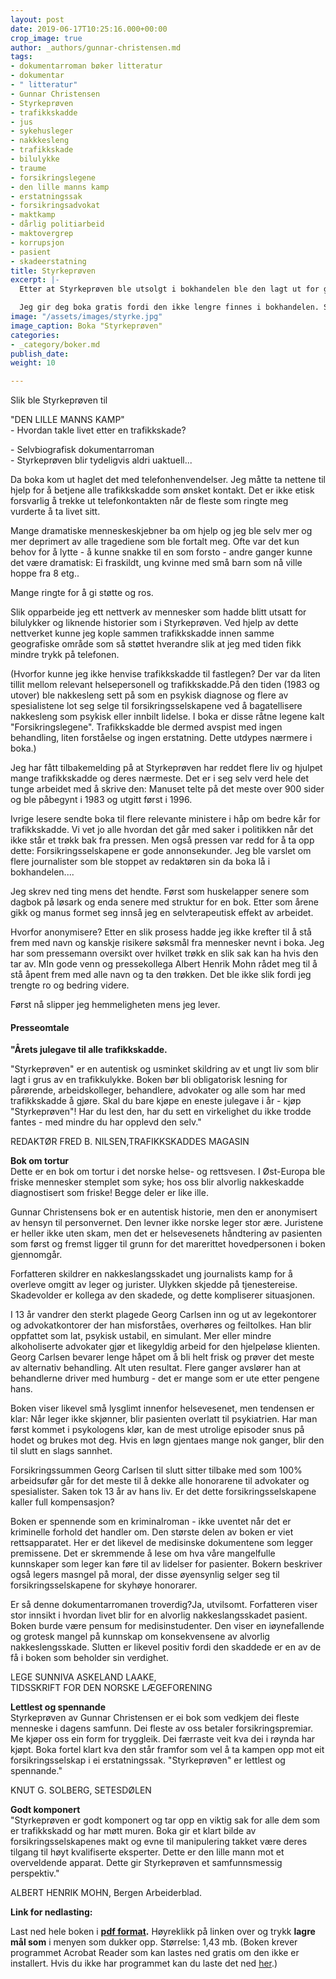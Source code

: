 ```yaml
---
layout: post
date: 2019-06-17T10:25:16.000+00:00
crop_image: true
author: _authors/gunnar-christensen.md
tags:
- dokumentarroman bøker litteratur
- dokumentar
- " litteratur"
- Gunnar Christensen
- Styrkeprøven
- trafikkskadde
- jus
- sykehusleger
- nakkkesleng
- trafikkskade
- bilulykke
- traume
- forsikringslegene
- den lille manns kamp
- erstatningssak
- forsikringsadvokat
- maktkamp
- dårlig politiarbeid
- maktovergrep
- korrupsjon
- pasient
- skadeerstatning
title: Styrkeprøven
excerpt: |-
  Etter at Styrkeprøven ble utsolgt i bokhandelen ble den lagt ut for gratis nedlasting på helping.no. Mange eksemplarer er lastet ned.

  Jeg gir deg boka gratis fordi den ikke lengre finnes i bokhandelen. Som forfatter ønsker jeg å bli lest av flest mulig. Jeg er takknemlig for de mange tilbakemeldinger på at boka hjelper trafikkskadde.
image: "/assets/images/styrke.jpg"
image_caption: Boka "Styrkeprøven"
categories:
- _category/boker.md
publish_date: 
weight: 10

---
```

Slik ble Styrkeprøven til

"DEN LILLE MANNS KAMP"  
\- Hvordan takle livet etter en trafikkskade?

\- Selvbiografisk dokumentarroman  
\- Styrkeprøven blir tydeligvis aldri uaktuell...

Da boka kom ut haglet det med telefonhenvendelser. Jeg måtte ta nettene til hjelp for å betjene alle trafikkskadde som ønsket kontakt. Det er ikke etisk forsvarlig å trekke ut telefonkontakten når de fleste som ringte meg vurderte å ta livet sitt.

Mange dramatiske menneskeskjebner ba om hjelp og jeg ble selv mer og mer deprimert av alle tragediene som ble fortalt meg. Ofte var det kun behov for å lytte - å kunne snakke til en som forsto - andre ganger kunne det være dramatisk: Ei fraskildt, ung kvinne med små barn som nå ville hoppe fra 8 etg..

Mange ringte for å gi støtte og ros.

Slik opparbeide jeg ett nettverk av mennesker som hadde blitt utsatt for bilulykker og liknende historier som i Styrkeprøven. Ved hjelp av dette nettverket kunne jeg kople sammen trafikkskadde innen samme geografiske område som så støttet hverandre slik at jeg med tiden fikk mindre trykk på telefonen.

(Hvorfor kunne jeg ikke henvise trafikkskadde til fastlegen? Der var da liten tillit mellom relevant helsepersonell og trafikkskadde.På den tiden (1983 og utover) ble nakkesleng sett på som en psykisk diagnose og flere av spesialistene lot seg selge til forsikringsselskapene ved å bagatellisere nakkesleng som psykisk eller innbilt lidelse. I boka er disse råtne legene kalt "Forsikringslegene". Trafikkskadde ble dermed avspist med ingen behandling, liten forståelse og ingen erstatning. Dette utdypes nærmere i boka.)

Jeg har fått tilbakemelding på at Styrkeprøven har reddet flere liv og hjulpet mange trafikkskadde og deres nærmeste. Det er i seg selv verd hele det tunge arbeidet med å skrive den: Manuset telte på det meste over 900 sider og ble påbegynt i 1983 og utgitt først i 1996.

Ivrige lesere sendte boka til flere relevante ministere i håp om bedre kår for trafikkskadde. Vi vet jo alle hvordan det går med saker i politikken når det ikke står et trøkk bak fra pressen. Men også pressen var redd for å ta opp dette: Forsikringsselskapene er gode annonsekunder. Jeg ble varslet om flere journalister som ble stoppet av redaktøren sin da boka lå i bokhandelen....

Jeg skrev ned ting mens det hendte. Først som huskelapper senere som dagbok på løsark og enda senere med struktur for en bok. Etter som årene gikk og manus formet seg innså jeg en selvterapeutisk effekt av arbeidet.

Hvorfor anonymisere? Etter en slik prosess hadde jeg ikke krefter til å stå frem med navn og kanskje risikere søksmål fra mennesker nevnt i boka. Jeg har som pressemann oversikt over hvilket trøkk en slik sak kan ha hvis den tar av. MIn gode venn og pressekollega Albert Henrik Mohn rådet meg til å stå åpent frem med alle navn og ta den trøkken. Det ble ikke slik fordi jeg trengte ro og bedring videre.

Først nå slipper jeg hemmeligheten mens jeg lever.

#### Presseomtale

**"Årets julegave til alle trafikkskadde.**

"Styrkeprøven" er en autentisk og usminket skildring av et ungt liv som blir lagt i grus av en trafikkulykke. Boken bør bli obligatorisk lesning for pårørende, arbeidskolleger, behandlere, advokater og alle som har med trafikkskadde å gjøre. Skal du bare kjøpe en eneste julegave i år - kjøp "Styrkeprøven"! Har du lest den, har du sett en virkelighet du ikke trodde fantes - med mindre du har opplevd den selv."

REDAKTØR FRED B. NILSEN,TRAFIKKSKADDES MAGASIN

**Bok om tortur**  
Dette er en bok om tortur i det norske helse- og rettsvesen. I Øst-Europa ble friske mennesker stemplet som syke; hos oss blir alvorlig nakkeskadde diagnostisert som friske! Begge deler er like ille.

Gunnar Christensens bok er en autentisk historie, men den er anonymisert av hensyn til personvernet. Den levner ikke norske leger stor ære. Juristene er heller ikke uten skam, men det er helsevesenets håndtering av pasienten som først og fremst ligger til grunn for det marerittet hovedpersonen i boken gjennomgår.

Forfatteren skildrer en nakkeslangsskadet ung journalists kamp for å overleve omgitt av leger og jurister. Ulykken skjedde på tjenestereise. Skadevolder er kollega av den skadede, og dette kompliserer situasjonen.

I 13 år vandrer den sterkt plagede Georg Carlsen inn og ut av legekontorer og advokatkontorer der han misforståes, overhøres og feiltolkes. Han blir oppfattet som lat, psykisk ustabil, en simulant. Mer eller mindre alkoholiserte advokater gjør et likegyldig arbeid for den hjelpeløse klienten. Georg Carlsen bevarer lenge håpet om å bli helt frisk og prøver det meste av alternativ behandling. Alt uten resultat. Flere ganger avslører han at behandlerne driver med humburg - det er mange som er ute etter pengene hans.

Boken viser likevel små lysglimt innenfor helsevesenet, men tendensen er klar: Når leger ikke skjønner, blir pasienten overlatt til psykiatrien. Har man først kommet i psykologens klør, kan de mest utrolige episoder snus på hodet og brukes mot deg. Hvis en løgn gjentaes mange nok ganger, blir den til slutt en slags sannhet.

Forsikringssummen Georg Carlsen til slutt sitter tilbake med som 100% arbeidsufør går for det meste til å dekke alle honorarene til advokater og spesialister. Saken tok 13 år av hans liv. Er det dette forsikringsselskapene kaller full kompensasjon?

Boken er spennende som en kriminalroman - ikke uventet når det er kriminelle forhold det handler om. Den største delen av boken er viet rettsapparatet. Her er det likevel de medisinske dokumentene som legger premissene. Det er skremmende å lese om hva våre mangelfulle kunnskaper som leger kan føre til av lidelser for pasienter. Bokern beskriver også legers masngel på moral, der disse øyensynlig selger seg til forsikringsselskapene for skyhøye honorarer.

Er så denne dokumentarromanen troverdig?Ja, utvilsomt. Forfatteren viser stor innsikt i hvordan livet blir for en alvorlig nakkeslangsskadet pasient. Boken burde være pensum for medisinstudenter. Den viser en iøynefallende og grotesk mangel på kunnskap om konsekvensene av alvorlig nakkeslengsskade. Slutten er likevel positiv fordi den skaddede er en av de få i boken som beholder sin verdighet.

LEGE SUNNIVA ASKELAND LAAKE,  
TIDSSKRIFT FOR DEN NORSKE LÆGEFORENING

**Lettlest og spennande**  
Styrkeprøven av Gunnar Christensen er ei bok som vedkjem dei fleste menneske i dagens samfunn. Dei fleste av oss betaler forsikringspremiar. Me kjøper oss ein form for tryggleik. Dei færraste veit kva dei i røynda har kjøpt. Boka fortel klart kva den står framfor som vel å ta kampen opp mot eit forsikringsselskap i ei erstatningssak. "Styrkeprøven" er lettlest og spennande."

KNUT G. SOLBERG, SETESDØLEN

**Godt komponert**  
"Styrkeprøven er godt komponert og tar opp en viktig sak for alle dem som er trafikkskadd og har møtt muren. Boka gir et klart bilde av forsikringsselskapenes makt og evne til manipulering takket være deres tilgang til høyt kvalifiserte eksperter. Dette er den lille mann mot et overveldende apparat. Dette gir Styrkeprøven et samfunnsmessig perspektiv."

ALBERT HENRIK MOHN, Bergen Arbeiderblad.

**Link for nedlasting:**

Last ned hele boken i [**pdf format**](http://www.helping.no/assets/docs/styrkeproven.pdf)**.** Høyreklikk på linken over og trykk **lagre mål som** i menyen som dukker opp. Størrelse: 1,43 mb. (Boken krever programmet Acrobat Reader som kan lastes ned gratis om den ikke er installert. Hvis du ikke har programmet kan du laste det ned [her](http://www.adobe.com/products/acrobat/readstep2.html).)